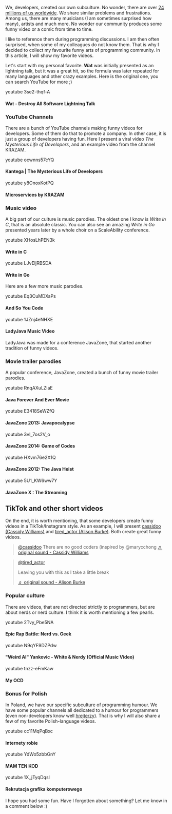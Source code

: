 We, developers, created our own subculture. No wonder, there are over [24 millions of us worldwide](https://www.future-processing.com/blog/how-many-developers-are-there-in-the-world-in-2019/). We share similar problems and frustrations. Among us, there are many musicians (I am sometimes surprised how many), artists and much more. No wonder our community produces some funny video or a comic from time to time.

I like to reference them during programming discussions. I am then often surprised, when some of my colleagues do not know them. That is why I decided to collect my favourite funny arts of programming community. In this article, I will show my favorite videos.

Let's start with my personal favorite. **Wat** was initially presented as an lightning talk, but it was a great hit, so the formula was later repeated for many languages and other crazy examples. Here is the original one, you can search YouTube for more ;)

youtube 3se2-thqf-A

#### Wat - Destroy All Software Lightning Talk

### YouTube Channels

There are a bunch of YouTube channels making funny videos for developers. Some of them do that to promote a company. In other case, it is just a group of developers having fun. Here I present a viral video *The Mysterious Life of Developers*, and an example video from the channel KRAZAM.

youtube ocwnns57cYQ

#### Kantega | The Mysterious Life of Developers

youtube y8OnoxKotPQ

#### Microservices by KRAZAM

### Music video

A big part of our culture is music parodies. The oldest one I know is *Write in C*, that is an absolute classic. You can also see an amazing *Write in Go* presented years later by a whole choir on a ScaleAbility conference. 

youtube XHosLhPEN3k

#### Write in C

youtube LJvEIjRBSDA

#### Write in Go

Here are a few more music parodies. 

youtube Eq3CuMDXaPs

#### And So You Code

youtube 1JZnj4eNHXE

#### LadyJava Music Video

LadyJava was made for a conference JavaZone, that started another tradition of funny videos. 

### Movie trailer parodies

A popular conference, JavaZone, created a bunch of funny movie trailer parodies. 

youtube RnqAXuLZlaE

#### Java Forever And Ever Movie

youtube E3418SeWZfQ

#### JavaZone 2013: Javapocalypse

youtube 3vI_7os2V_o

#### JavaZone 2014: Game of Codes

youtube HXvm76e2X1Q

#### JavaZone 2012: The Java Heist

youtube 5U1_KW6ww7Y

#### JavaZone X : The Streaming

## TikTok and other short videos

On the end, it is worth mentioning, that some developers create funny videos in a TikTok/Instagram style. As an example, I will present [cassidoo (Cassidy Williams)](https://twitter.com/cassidoo) and [tired_actor (Alison Burke)](https://twitter.com/TiredActor). Both create great funny videos. 

<blockquote class="tiktok-embed" cite="https://www.tiktok.com/@cassidoo/video/6948141034488614150" data-video-id="6948141034488614150" style="max-width: 605px;min-width: 325px;" > <section> <a target="_blank" title="@cassidoo" href="https://www.tiktok.com/@cassidoo">@cassidoo</a> There are no good coders (inspired by @marycchong <a target="_blank" title="♬ original sound - Cassidy Williams" href="https://www.tiktok.com/music/original-sound-6948140956289862405">♬ original sound - Cassidy Williams</a> </section> </blockquote> <script async src="https://www.tiktok.com/embed.js"></script>

<blockquote class="tiktok-embed" cite="https://www.tiktok.com/@tired_actor/video/7003006051024981254" data-video-id="7003006051024981254" style="max-width: 605px;min-width: 325px;" > <section> <a target="_blank" title="@tired_actor" href="https://www.tiktok.com/@tired_actor">@tired_actor</a> <p>Leaving you with this as I take a little break</p> <a target="_blank" title="♬ original sound - Alison Burke" href="https://www.tiktok.com/music/original-sound-7003005886268558086">♬ original sound - Alison Burke</a> </section> </blockquote> <script async src="https://www.tiktok.com/embed.js"></script>

### Popular culture

There are videos, that are not directed strictly to programmers, but are about nerds or nerd culture. I think it is worth mentioning a few pearls. 

youtube 2Tvy_Pbe5NA

#### Epic Rap Battle: Nerd vs. Geek

youtube N9qYF9DZPdw

#### "Weird Al" Yankovic - White & Nerdy (Official Music Video)

youtube tnzz-eFmKaw

#### My OCD

### Bonus for Polish

In Poland, we have our specific subculture of programming humour. We have some popular channels all dedicated to a humour for programmers (even non-developers know well [hrejterzy](https://www.youtube.com/c/HRejterzy)). That is why I will also share a few of my favorite Polish-language videos.

youtube cc11MqPqBxc

#### Internety robie

youtube YdWo5zbbGnY

#### MAM TEN KOD

youtube 1X_jTyqDqsI

#### Rekrutacja grafika komputerowego

I hope you had some fun. Have I forgotten about something? Let me know in a comment below :)